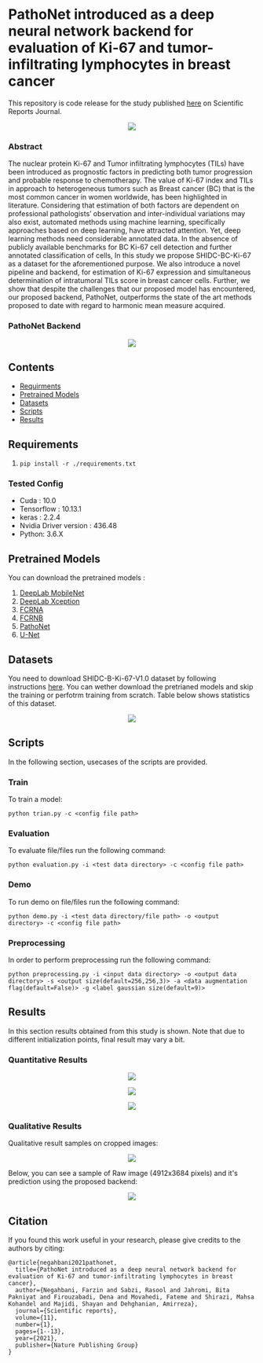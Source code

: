 # PathoNet introduced as a deep neural network backend for evaluation of Ki-67 and tumor-infiltrating lymphocytes in breast cancer
This repository is code release for the study published [here](https://www.nature.com/articles/s41598-021-86912-w) on Scientific Reports Journal.

<p align="center">    
  <img src="https://github.com/SHIDCenter/PathoNet/blob/master/doc/pipeline_LQ.jpg">
</p>


### Abstract
The nuclear protein Ki-67 and Tumor infiltrating lymphocytes (TILs) have been introduced as prognostic factors in predicting both tumor progression and probable response to chemotherapy. The value of Ki-67 index and TILs in approach to heterogeneous tumors such as Breast cancer (BC) that is the most common cancer in women worldwide, has been highlighted in literature. Considering that estimation of both factors are dependent on professional pathologists’ observation and inter-individual variations may also exist, automated methods using machine learning, specifically approaches based on deep learning, have attracted attention. Yet, deep learning methods need considerable annotated data. In the absence of publicly available benchmarks for BC Ki-67 cell detection and further annotated classification of cells, In this study we propose SHIDC-BC-Ki-67 as a dataset for the aforementioned purpose. We also introduce a novel pipeline and backend, for estimation of Ki-67 expression and simultaneous determination of intratumoral TILs score in breast cancer cells. Further, we show that despite the challenges that our proposed model has encountered, our proposed backend, PathoNet, outperforms the state of the art methods proposed to date with regard to harmonic mean measure acquired.

### PathoNet Backend

<p align="center">    
  <img  src="https://github.com/SHIDCenter/PathoNet/blob/master/doc/PathoNet-architecture_LQ.jpg">
</p>

## Contents

- [Requirments](#requirements)
- [Pretrained Models](#pretrained-models)
- [Datasets](#datasets)
- [Scripts](#scripts) 
- [Results](#results)


## Requirements
1. `pip install -r ./requirements.txt`

### Tested Config
- Cuda : 10.0
- Tensorflow : 10.13.1
- keras : 2.2.4
- Nvidia Driver version : 436.48
- Python: 3.6.X

## Pretrained Models
You can download the pretrained models :
  1. [DeepLab MobileNet](https://drive.google.com/file/d/1cGiM8LHYCycCCUrxNegWFAcaLTtXbfO5/view?usp=sharing)
  2. [DeepLab Xception](https://drive.google.com/file/d/1Mcn_85Sd2STYZQw5TWhhLaBEOcErPZoa/view?usp=sharing)
  3. [FCRNA](https://drive.google.com/file/d/1I48I_1xJvxH2Ug-C1qt-XRT_gpmqJIYd/view?usp=sharing)
  4. [FCRNB](https://drive.google.com/file/d/1h3alzYMF6SSCg7kNRQEsrrdtBJ3KiRQR/view?usp=sharing)
  5. [PathoNet](https://drive.google.com/file/d/13M6WpBsY_XtIKev_A6EK_Cj2LuBySM3K/view?usp=sharing)
  6. [U-Net](https://drive.google.com/file/d/1WOVw3vCBZkN9Nk58Il79gcnI7CoSsWfb/view?usp=sharing)
  
## Datasets
You need to download SHIDC-B-Ki-67-V1.0 dataset by following instructions [here](https://shiraz-hidc.com/service/ki-67-dataset/). You can wether download the pretrianed models and skip the training or perfotrm training from scratch. Table below shows statistics of this dataset.

<p align="center">    
  <img src="https://github.com/SHIDCenter/PathoNet/blob/master/doc/1.PNG">
</p>

## Scripts
In the following section, usecases of the scripts are provided.

### Train 
To train a model:
  ```
  python trian.py -c <config file path>
  ```

### Evaluation
To evaluate file/files run the following command:
```
python evaluation.py -i <test data directory> -c <config file path>
```

### Demo
To run demo on file/files run the following command:
```
python demo.py -i <test data directory/file path> -o <output directory> -c <config file path>
```

### Preprocessing 
In order to perform preprocessing run the following command:
```
python preprocessing.py -i <input data directory> -o <output data directory> -s <output size(default=256,256,3)> -a <data augmentation flag(default=False)> -g <label gaussian size(default=9)>
```

## Results
In this section results obtained from this study is shown. Note that due to different initialization points, final result may vary a bit.

### Quantitative Results
<p align="center">    
  <img src="https://github.com/SHIDCenter/PathoNet/blob/master/doc/quant_1_v2.png">
</p>
<p align="center">    
  <img src="https://github.com/SHIDCenter/PathoNet/blob/master/doc/quant_2.png">
</p>
<p align="center">    
  <img src="https://github.com/SHIDCenter/PathoNet/blob/master/doc/quant_3_v2.png">
</p>

### Qualitative Results
Qualitative result samples on cropped images:
<p align="center">    
  <img  src="https://github.com/SHIDCenter/PathoNet/blob/master/doc/qual_res_LQ.jpg">
</p>

Below, you can see a sample of Raw image (4912x3684 pixels) and it's prediction using the proposed backend:
<p align="center">    
  <img  src="https://github.com/SHIDCenter/PathoNet/blob/master/doc/qual_2.png">
</p>

## Citation
If you found this work useful in your research, please give credits to the authors by citing:
```
@article{negahbani2021pathonet,
  title={PathoNet introduced as a deep neural network backend for evaluation of Ki-67 and tumor-infiltrating lymphocytes in breast cancer},
  author={Negahbani, Farzin and Sabzi, Rasool and Jahromi, Bita Pakniyat and Firouzabadi, Dena and Movahedi, Fateme and Shirazi, Mahsa Kohandel and Majidi, Shayan and Dehghanian, Amirreza},
  journal={Scientific reports},
  volume={11},
  number={1},
  pages={1--13},
  year={2021},
  publisher={Nature Publishing Group}
}
```
